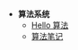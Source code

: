 * **算法系统**
    * [Hello 算法](/algorithms/base_algo/hello_algo/)
    * [算法笔记](/algorithms/base_algo/Algorithms_note.md)